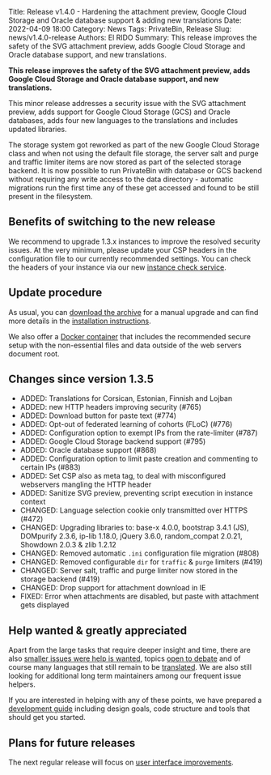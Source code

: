 Title: Release v1.4.0 - Hardening the attachment preview, Google Cloud Storage and Oracle database support & adding new translations
Date: 2022-04-09 18:00
Category: News
Tags: PrivateBin, Release
Slug: news/v1.4.0-release
Authors: El RIDO
Summary: This release improves the safety of the SVG attachment preview, adds Google Cloud Storage and Oracle database support, and new translations.

**This release improves the safety of the SVG attachment preview, adds Google Cloud Storage and Oracle database support, and new translations.**

This minor release addresses a security issue with the SVG attachment preview, adds support for Google Cloud Storage (GCS) and Oracle databases, adds four new languages to the translations and includes updated libraries.

The storage system got reworked as part of the new Google Cloud Storage class and when not using the default file storage, the server salt and purge and traffic limiter items are now stored as part of the selected storage backend. It is now possible to run PrivateBin with database or GCS backend without requiring any write access to the data directory - automatic migrations run the first time any of these get accessed and found to be still present in the filesystem.

## Benefits of switching to the new release

We recommend to upgrade 1.3.x instances to improve the resolved security issues. At the very minimum, please update your CSP headers in the configuration file to our currently recommended settings. You can check the headers of your instance via our new [instance check service](https://privatebin.info/directory/check).

## Update procedure

As usual, you can [download the archive](https://github.com/PrivateBin/PrivateBin/releases/latest) for a manual upgrade and can find more details in the [installation instructions](https://github.com/PrivateBin/PrivateBin/blob/master/doc/Installation.md#installation).

We also offer a [Docker container](https://hub.docker.com/r/privatebin/nginx-fpm-alpine/) that includes the recommended secure setup with the non-essential files and data outside of the web servers document root.

## Changes since version 1.3.5

* ADDED: Translations for Corsican, Estonian, Finnish and Lojban
* ADDED: new HTTP headers improving security (#765)
* ADDED: Download button for paste text (#774)
* ADDED: Opt-out of federated learning of cohorts (FLoC) (#776)
* ADDED: Configuration option to exempt IPs from the rate-limiter (#787)
* ADDED: Google Cloud Storage backend support (#795)
* ADDED: Oracle database support (#868)
* ADDED: Configuration option to limit paste creation and commenting to certain IPs (#883)
* ADDED: Set CSP also as meta tag, to deal with misconfigured webservers mangling the HTTP header
* ADDED: Sanitize SVG preview, preventing script execution in instance context
* CHANGED: Language selection cookie only transmitted over HTTPS (#472)
* CHANGED: Upgrading libraries to: base-x 4.0.0, bootstrap 3.4.1 (JS), DOMpurify 2.3.6, ip-lib 1.18.0, jQuery 3.6.0, random_compat 2.0.21, Showdown 2.0.3 & zlib 1.2.12
* CHANGED: Removed automatic `.ini` configuration file migration (#808)
* CHANGED: Removed configurable `dir` for `traffic` & `purge` limiters (#419)
* CHANGED: Server salt, traffic and purge limiter now stored in the storage backend (#419)
* CHANGED: Drop support for attachment download in IE
* FIXED: Error when attachments are disabled, but paste with attachment gets displayed

## Help wanted & greatly appreciated

Apart from the large tasks that require deeper insight and time, there are also [smaller issues were help is wanted](https://github.com/PrivateBin/PrivateBin/issues?q=is%3Aopen+is%3Aissue+label%3A%22help+wanted%22), topics [open to debate](https://github.com/PrivateBin/PrivateBin/issues?utf8=%E2%9C%93&q=is%3Aopen+is%3Aissue+label%3A%22discuss+me%22+) and of course many languages that still remain to be [translated](https://github.com/PrivateBin/PrivateBin/wiki/Translation). We are also still looking for additional long term maintainers among our frequent issue helpers.

If you are interested in helping with any of these points, we have prepared a [development guide](https://github.com/PrivateBin/PrivateBin/wiki/Development) including design goals, code structure and tools that should get you started.

## Plans for future releases

The next regular release will focus on [user interface improvements](https://github.com/PrivateBin/PrivateBin/milestone/6).


